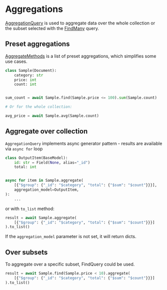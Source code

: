 # Aggregations

[AggregationQuery](/api/queries/#aggregationquery) is used to aggregate data
over the whole collection or the subset selected with
the [FindMany](/api/queries/#findmany) query.

## Preset aggregations

[AggregateMethods](/api/interfaces/#aggregatemethods) is a list of preset
aggregations, which simplifies some use cases.

```python
class Sample(Document):
    category: str
    price: int
    count: int


sum_count = await Sample.find(Sample.price <= 100).sum(Sample.count)

# Or for the whole collection:

avg_price = await Sample.avg(Sample.count)

```

## Aggregate over collection

`AggregationQuery` implements async generator pattern - results
are available via `async for` loop

```python
class OutputItem(BaseModel):
    id: str = Field(None, alias="_id")
    total: int


async for item in Sample.aggregate(
    [{"$group": {"_id": "$category", "total": {"$sum": "$count"}}}],
    aggregation_model=OutputItem,
):
    ...
```

or with `to_list` method:

```python
result = await Sample.aggregate(
    [{"$group": {"_id": "$category", "total": {"$sum": "$count"}}}]
).to_list()
```

If the `aggregation_model` parameter is not set, it will return dicts.

## Over subsets

To aggregate over a specific subset, FindQuery could be used.

```python
result = await Sample.find(Sample.price < 10).aggregate(
    [{"$group": {"_id": "$category", "total": {"$sum": "$count"}}}]
).to_list()
```

